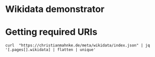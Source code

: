 # Wikidata demonstrator

# Getting required URIs

```
curl  "https://christianmahnke.de/meta/wikidata/index.json" | jq '[.pages[].wikidata] | flatten | unique'
```
